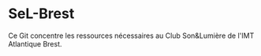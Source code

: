 # SeL-Brest

Ce Git concentre les ressources nécessaires au Club Son&Lumière de l'IMT Atlantique Brest.
